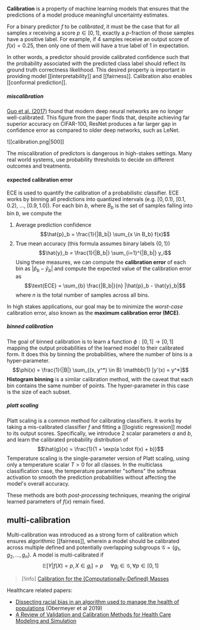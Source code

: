**Calibration** is a property of machine learning models that ensures that the predictions of a model produce meaningful uncertainty estimates.

For a binary predictor $f$ to be *calibrated*, it must be the case that for all samples $x$ receiving a score $p \in [0, 1]$, exactly a $p$-fraction of those samples have a positive label. For example, if $4$ samples receive an output score of $f(x) = 0.25$, then only one of them will have a true label of $1$ in expectation.

In other words, a predictor should provide calibrated confidence such that the probability associated with the predicted class label should reflect its ground truth correctness likelihood. This desired property is important in providing model [[interpretability]] and [[fairness]]. Calibration also enables [[conformal prediction]].

##### miscalibration
[Guo et al. (2017)](https://arxiv.org/abs/1706.04599) found that modern deep neural networks are no longer well-calibrated. This figure from the paper finds that, despite achieving far superior accuracy on CIFAR-100, ResNet produces a far larger gap in confidence error as compared to older deep networks, such as LeNet.

![[calibration.png|500]]

The miscalibration of predictors is dangerous in high-stakes settings. Many real world systems, use probability thresholds to decide on different outcomes and treatments. 
#### expected calibration error
ECE is used to quantify the calibration of a probabilistic classifier. ECE works by binning all predictions into quantized intervals (e.g. $[0, 0.1)$, $[0.1, 0.2)$, ..., $[0.9, 1.0]$). For each bin $b$, where $B_b$ is the set of samples falling into bin $b$, we compute the 
1. Average prediction confidence  
$$\hat{p}_b = \frac{1}{|B_b|} \sum_{x \in B_b} f(x)$$
2. True mean accuracy (this formula assumes binary labels $\{0, 1\}$)
$$\hat{y}_b = \frac{1}{|B_b|} \sum_{i=1}^{|B_b|} y_i$$
Using these measures, we can compute the **calibration error** of each bin as $|\hat{p}_b - \hat{y}_b|$ and compute the expected value of the calibration error as
$$\text{ECE} = \sum_{b} \frac{|B_b|}{n} |\hat{p}_b - \hat{y}_b|$$
where $n$ is the total number of samples across all bins.

In high stakes applications, our goal may be to minimize the *worst-case* calibration error, also known as the **maximum calibration error (MCE)**.

##### binned calibration
The goal of binned calibration is to learn a function $\phi: [0, 1] \rightarrow [0,1]$ mapping the output probabilities of the learned model to their calibrated form. It does this by binning the probabilities, where the number of bins is a hyper-parameter.
$$\phi(x) = \frac{1}{|B|} \sum_{(x, y^*) \in B} \mathbb{1} [y'(x) = y^*]$$
**Histogram binning** is a similar calibration method, with the caveat that each bin contains the same number of points. The hyper-parameter in this case is the size of each subset.
##### platt scaling
Platt scaling is a common method for calibrating classifiers. It works by taking a mis-calibrated classifier $f$ and fitting a [[logistic regression]] model to its output scores. Specifically, we introduce 2 scalar parameters $a$ and $b$, and learn the calibrated probability distribution of 
$$\hat{g}(x) = \frac{1}{1 + \exp(a \cdot f(x) + b)}$$
Temperature scaling is the single-parameter version of Platt scaling, using only a temperature scalar $T > 0$ for all classes. In the multiclass classification case, the temperature parameter "softens" the softmax activation to smooth the prediction probabilities without affecting the model's overall accuracy. 

These methods are both *post-processing* techniques, meaning the original learned parameters of $f(x)$ remain fixed.

## multi-calibration
Multi-calibration was introduced as a strong form of calibration which ensures algorithmic [[fairness]], wherein a model should be calibrated across multiple defined and potentially overlapping subgroups $\mathcal{G} = \{ g_1, g_2, \dots, g_n \}$. A model is multi-calibrated if
$$\mathbb{E}[Y|f(X)=p, X \in g_i] = p \ \ \ \ \ \forall g_i \in \mathcal{G}, \forall p \in [0, 1] $$
>[!info] [Calibration for the (Computationally-Defined) Masses](https://arxiv.org/pdf/1711.08513)

Healthcare related papers:
- [Dissecting racial bias in an algorithm used to manage the health of populations](https://www.science.org/doi/pdf/10.1126/science.aax2342) (Obermeyer et al 2019)
- [A Review of Validation and Calibration Methods for Health Care Modeling and Simulation](https://www.ncbi.nlm.nih.gov/books/NBK424022/)


